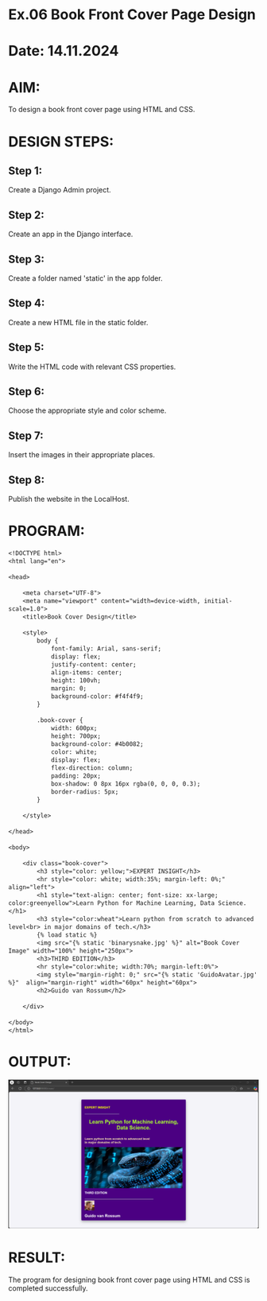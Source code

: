 # Ex.06 Book Front Cover Page Design
# Date: 14.11.2024
# AIM:
To design a book front cover page using HTML and CSS.

# DESIGN STEPS:
## Step 1:
Create a Django Admin project.

## Step 2:
Create an app in the Django interface.

## Step 3:
Create a folder named 'static' in the app folder.

## Step 4:
Create a new HTML file in the static folder.

## Step 5:
Write the HTML code with relevant CSS properties.

## Step 6:
Choose the appropriate style and color scheme.

## Step 7:
Insert the images in their appropriate places.

## Step 8:
Publish the website in the LocalHost.

# PROGRAM:
```
<!DOCTYPE html>
<html lang="en">

<head>
    
    <meta charset="UTF-8">
    <meta name="viewport" content="width=device-width, initial-scale=1.0">
    <title>Book Cover Design</title>
    
    <style>
        body {
            font-family: Arial, sans-serif;
            display: flex;
            justify-content: center;
            align-items: center;
            height: 100vh;
            margin: 0;
            background-color: #f4f4f9;
        }

        .book-cover {
            width: 600px;
            height: 700px;
            background-color: #4b0082;
            color: white;
            display: flex;
            flex-direction: column;
            padding: 20px;
            box-shadow: 0 8px 16px rgba(0, 0, 0, 0.3);
            border-radius: 5px;
        }
    
    </style>

</head>

<body>
    
    <div class="book-cover">
        <h3 style="color: yellow;">EXPERT INSIGHT</h3>
        <hr style="color: white; width:35%; margin-left: 0%;" align="left">
        <h1 style="text-align: center; font-size: xx-large; color:greenyellow">Learn Python for Machine Learning, Data Science. </h1>
        <h3 style="color:wheat">Learn python from scratch to advanced level<br> in major domains of tech.</h3>
        {% load static %}
        <img src="{% static 'binarysnake.jpg' %}" alt="Book Cover Image" width="100%" height="250px">
        <h3>THIRD EDITION</h3>
        <hr style="color:white; width:70%; margin-left:0%">
        <img style="margin-right: 0;" src="{% static 'GuidoAvatar.jpg' %}"  align="margin-right" width="60px" height="60px">
        <h2>Guido van Rossum</h2>
    
    </div>

</body>
</html>
```
# OUTPUT:
![alt text](bookcvrsrn.png)
# RESULT:
The program for designing book front cover page using HTML and CSS is completed successfully.
